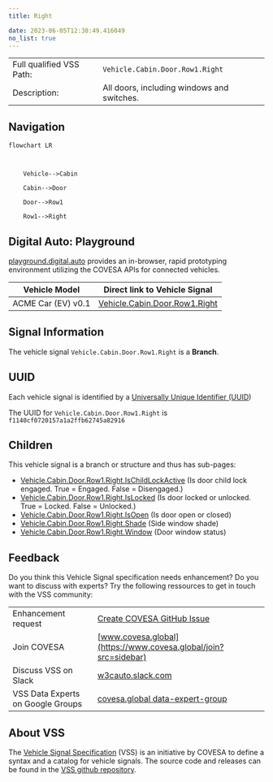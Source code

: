 ```yaml
---
title: Right

date: 2023-06-05T12:38:49.416049
no_list: true
---
```



| | |
|---|---|
| Full qualified VSS Path: | `Vehicle.Cabin.Door.Row1.Right` |
| Description: | All doors, including windows and switches. |

## Navigation

```mermaid
flowchart LR



    Vehicle-->Cabin

    Cabin-->Door

    Door-->Row1

    Row1-->Right

```


## Digital Auto: Playground

[playground.digital.auto](http://digital.auto) provides an in-browser, rapid prototyping environment utilizing the COVESA APIs for connected vehicles. 

| Vehicle Model | Direct link to Vehicle Signal |
|---|---|
| ACME Car (EV) v0.1 | [Vehicle.Cabin.Door.Row1.Right](https://digitalauto.netlify.app/model/STLWzk1WyqVVLbfymb4f/cvi/list/Vehicle.Cabin.Door.Row1.Right/) |


## Signal Information




The vehicle signal `Vehicle.Cabin.Door.Row1.Right` is a **Branch**.





## UUID

Each vehicle signal is identified by a [Universally Unique Identifier (UUID](https://en.wikipedia.org/wiki/Universally_unique_identifier))

The UUID for `Vehicle.Cabin.Door.Row1.Right` is `f1140cf0720157a1a2ffb62745a82916`

## Children

This vehicle signal is a branch or structure and thus has sub-pages:

- [Vehicle.Cabin.Door.Row1.Right.IsChildLockActive](ischildlockactive/) (Is door child lock engaged. True = Engaged. False = Disengaged.)
- [Vehicle.Cabin.Door.Row1.Right.IsLocked](islocked/) (Is door locked or unlocked. True = Locked. False = Unlocked.)
- [Vehicle.Cabin.Door.Row1.Right.IsOpen](isopen/) (Is door open or closed)
- [Vehicle.Cabin.Door.Row1.Right.Shade](shade/) (Side window shade)
- [Vehicle.Cabin.Door.Row1.Right.Window](window/) (Door window status)


## Feedback

Do you think this Vehicle Signal specification needs enhancement? Do you want to discuss with experts? Try the following ressources to get in touch with the VSS community:

| | |
|---|---|
| Enhancement request | [Create COVESA GitHub Issue](https://github.com/COVESA/vehicle_signal_specification/issues/new?body=Please+describe+your+feedback&title=Signal+feedback+Vehicle.Cabin.Door.Row1.Right) |
| Join COVESA | [www.covesa.global](https://www.covesa.global/join?src=sidebar) |
| Discuss VSS on Slack | [w3cauto.slack.com](http://w3cauto.slack.com/) |
| VSS Data Experts on Google Groups | [covesa.global data-expert-group](https://groups.google.com/a/covesa.global/g/data-expert-group) |

## About VSS

The [Vehicle Signal Specification](https://covesa.github.io/vehicle_signal_specification/) (VSS)
is an initiative by COVESA to define a syntax and a catalog for vehicle signals.
The source code and releases can be found in the [VSS github repository](https://github.com/COVESA/vehicle_signal_specification).

